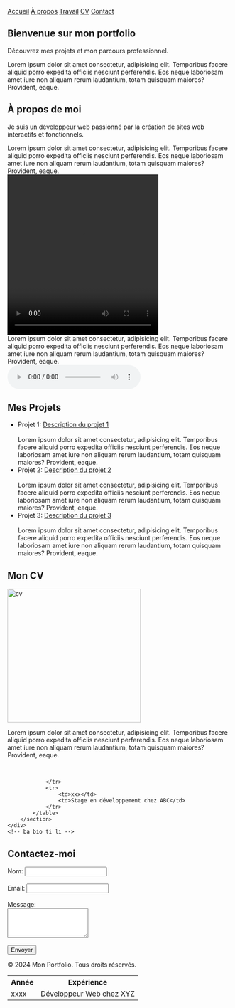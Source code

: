 <!DOCTYPE html>
<html lang="fr">
<head>
    <meta charset="UTF-8">
    <meta name="viewport" content="width=device-width, initial-scale=1.0">
    <title>Mon Portfolio</title>
</head>
<body>
    <!-- ba bio ti li -->
    <nav>
        <a href="#accueil">Accueil</a>
        <a href="#about">À propos</a>
        <a href="#work">Travail</a>
        <a href="#cv">CV</a>
        <a href="#contact">Contact</a>
    </nav>
    <!-- ba bio ti li -->
    <div>
        <section id="accueil">
            <h1>Bienvenue sur mon portfolio</h1>
            <p>Découvrez mes projets et mon parcours professionnel.</p>
            Lorem ipsum dolor sit amet consectetur, adipisicing elit. Temporibus facere aliquid porro expedita officiis nesciunt perferendis. Eos neque laboriosam amet iure non aliquam rerum laudantium, totam quisquam maiores? Provident, eaque.
        </section>
    </div>
    <!-- ba bio ti li -->
   <div>
    <section id="about">
        <h2>À propos de moi</h2>
        <p>Je suis un développeur web passionné par la création de sites web interactifs et fonctionnels.</p>
        Lorem ipsum dolor sit amet consectetur, adipisicing elit. Temporibus facere aliquid porro expedita officiis nesciunt perferendis. Eos neque laboriosam amet iure non aliquam rerum laudantium, totam quisquam maiores? Provident, eaque. <br>
      <video width="340" height="360 controls">
        <source src="/video_2024-11-20_20-09-14.mp4" type="video/mp4">
      </video><br>
      Lorem ipsum dolor sit amet consectetur, adipisicing elit. Temporibus facere aliquid porro expedita officiis nesciunt perferendis. Eos neque laboriosam amet iure non aliquam rerum laudantium, totam quisquam maiores? Provident, eaque. <br>
      <audio controls>
        <source src="audio.mp3" type="audio/mp3">     
      </audio>
    </section>
   </div>
    <!-- ba bio ti li -->
    <div>
        <section id="work">
            <h2>Mes Projets</h2>
            <ul>
                <li>Projet 1: <a href="projet1.html">Description du projet 1</a></li><br>
                Lorem ipsum dolor sit amet consectetur, adipisicing elit. Temporibus facere aliquid porro expedita officiis nesciunt perferendis. Eos neque laboriosam amet iure non aliquam rerum laudantium, totam quisquam maiores? Provident, eaque. <br>
                <li>Projet 2: <a href="projet2.html">Description du projet 2</a></li><br>
                Lorem ipsum dolor sit amet consectetur, adipisicing elit. Temporibus facere aliquid porro expedita officiis nesciunt perferendis. Eos neque laboriosam amet iure non aliquam rerum laudantium, totam quisquam maiores? Provident, eaque. <br>
                <li>Projet 3: <a href="projet3.html">Description du projet 3</a></li><br>
                Lorem ipsum dolor sit amet consectetur, adipisicing elit. Temporibus facere aliquid porro expedita officiis nesciunt perferendis. Eos neque laboriosam amet iure non aliquam rerum laudantium, totam quisquam maiores? Provident, eaque. <br>
            </ul>
        </section>
    </div>
    <!-- ba bio ti li -->
    <div>
        <section id="cv">
            <h2>Mon CV</h2>
            <img src="/Creative Modern Resume CV Template Design _ AI Free Download - Pikbest.jpeg" alt="cv" width="300" height="">
            <p>
                Lorem ipsum dolor sit amet consectetur, adipisicing elit. Temporibus facere aliquid porro expedita officiis nesciunt perferendis. Eos neque laboriosam amet iure non aliquam rerum laudantium, totam quisquam maiores? Provident, eaque. <br>
            </p>
            <table>
                <tr>
                    <th>Année</th><br>
                    <th>Expérience</th>
                </tr>
                <tr>
                    <td>xxxx</td>
                    <td>Développeur Web chez XYZ</td>
                    
                </tr>
                <tr>
                    <td>xxx</td>
                    <td>Stage en développement chez ABC</td>
                </tr>
            </table>
        </section>
    </div>
    <!-- ba bio ti li -->
   <div>
    <section id="contact">
        <h2>Contactez-moi</h2>
        <form action="submit_form.php" method="post">
            <label for="name">Nom:</label>
            <input type="text" id="name" name="name" required><br><br>
            <label for="email">Email:</label>
            <input type="email" id="email" name="email" required><br><br>
            <label for="message">Message:</label><br>
            <textarea id="message" name="message" rows="4" cols="20" required></textarea><br><br>
            <input type="submit" value="Envoyer">
        </form>
    </section>
   </div>
    <!-- ba bio ti li -->
    <footer>
        <p>© 2024 Mon Portfolio. Tous droits réservés.</p>
    </footer>
</body>
</html>
